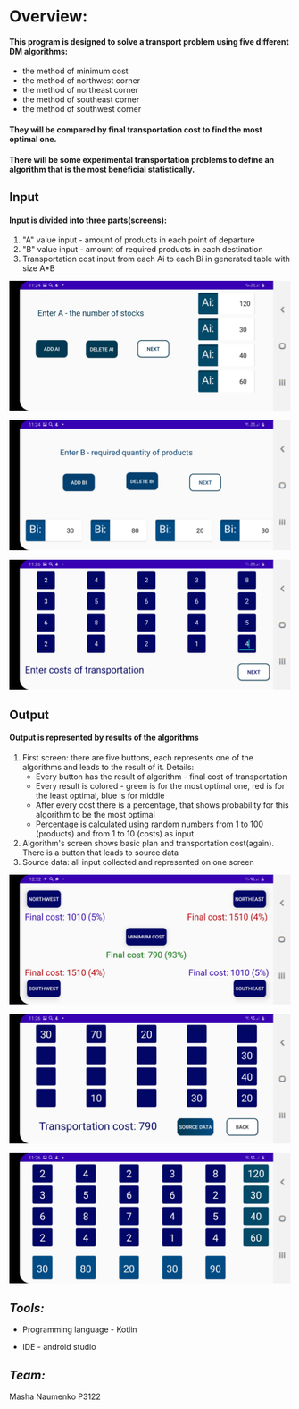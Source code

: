 # Overview:


#### This program is designed to solve a transport problem using five different DM algorithms:

+ the method of minimum cost
+ the method of northwest corner
+ the method of northeast corner
+ the method of southeast corner
+ the method of southwest corner

#### They will be compared by final transportation cost to find the most optimal one.
#### There will be some experimental transportation problems to define an algorithm that is the most beneficial statistically.

## Input

#### Input is divided into three parts(screens):

1. "A" value input - amount of products in each point of departure
2. "B" value input - amount of required products in each destination
3.  Transportation cost input from each Ai to each Bi in generated table with size A*B  


![](/app/src/main/res/drawable-v24/a_input.jpg)

![](/app/src/main/res/drawable-v24/b_input.jpg)

![](/app/src/main/res/drawable-v24/transportation_cost.jpg)

## Output


#### Output is represented by results of the algorithms

1. First screen: there are five buttons, each represents one of the algorithms and leads to the result of it.
Details: 
   * Every button has the result of algorithm - final cost of transportation 
   * Every result is colored - green is for the most optimal one, red is for the least optimal, blue is for middle
   * After every cost there is a percentage, that shows probability for this algorithm to be the most optimal
   * Percentage is calculated using random numbers from 1 to 100 (products) and from 1 to 10 (costs) as input 
2. Algorithm's screen shows basic plan and transportation cost(again). There is a button that leads to source data
3. Source data: all input collected and represented on one screen


![](/app/src/main/res/drawable-v24/five_algorithms.jpg)

![](/app/src/main/res/drawable-v24/result.jpg)

![](/app/src/main/res/drawable-v24/source_data.jpg)

## *Tools:*


+ Programming language - Kotlin

+ IDE - android studio

## *Team:*


Masha Naumenko P3122
